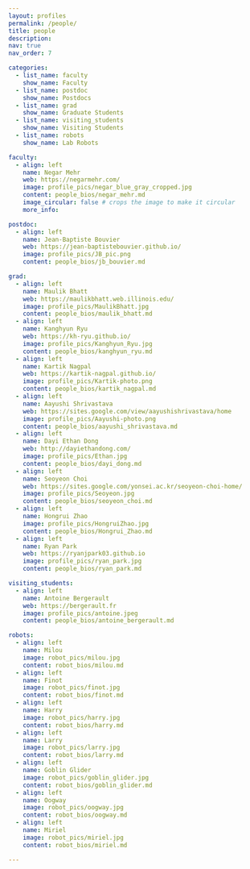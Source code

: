 ```yaml
---
layout: profiles
permalink: /people/
title: people
description:
nav: true
nav_order: 7

categories:
  - list_name: faculty
    show_name: Faculty
  - list_name: postdoc
    show_name: Postdocs
  - list_name: grad
    show_name: Graduate Students
  - list_name: visiting_students
    show_name: Visiting Students 
  - list_name: robots
    show_name: Lab Robots

faculty:
  - align: left
    name: Negar Mehr
    web: https://negarmehr.com/
    image: profile_pics/negar_blue_gray_cropped.jpg
    content: people_bios/negar_mehr.md
    image_circular: false # crops the image to make it circular
    more_info:

postdoc:
  - align: left
    name: Jean-Baptiste Bouvier
    web: https://jean-baptistebouvier.github.io/
    image: profile_pics/JB_pic.png
    content: people_bios/jb_bouvier.md

grad:
  - align: left
    name: Maulik Bhatt
    web: https://maulikbhatt.web.illinois.edu/
    image: profile_pics/MaulikBhatt.jpg
    content: people_bios/maulik_bhatt.md
  - align: left
    name: Kanghyun Ryu
    web: https://kh-ryu.github.io/
    image: profile_pics/Kanghyun_Ryu.jpg
    content: people_bios/kanghyun_ryu.md
  - align: left
    name: Kartik Nagpal
    web: https://kartik-nagpal.github.io/
    image: profile_pics/Kartik-photo.png
    content: people_bios/kartik_nagpal.md
  - align: left
    name: Aayushi Shrivastava
    web: https://sites.google.com/view/aayushishrivastava/home
    image: profile_pics/Aayushi-photo.png
    content: people_bios/aayushi_shrivastava.md
  - align: left
    name: Dayi Ethan Dong
    web: http://dayiethandong.com/
    image: profile_pics/Ethan.jpg
    content: people_bios/dayi_dong.md
  - align: left
    name: Seoyeon Choi
    web: https://sites.google.com/yonsei.ac.kr/seoyeon-choi-home/
    image: profile_pics/Seoyeon.jpg
    content: people_bios/seoyeon_choi.md
  - align: left
    name: Hongrui Zhao
    image: profile_pics/HongruiZhao.jpg
    content: people_bios/Hongrui_Zhao.md
  - align: left
    name: Ryan Park
    web: https://ryanjpark03.github.io
    image: profile_pics/ryan_park.jpg
    content: people_bios/ryan_park.md

visiting_students:
  - align: left
    name: Antoine Bergerault
    web: https://bergerault.fr
    image: profile_pics/antoine.jpeg
    content: people_bios/antoine_bergerault.md

robots:
  - align: left
    name: Milou
    image: robot_pics/milou.jpg
    content: robot_bios/milou.md
  - align: left
    name: Finot
    image: robot_pics/finot.jpg
    content: robot_bios/finot.md
  - align: left
    name: Harry
    image: robot_pics/harry.jpg
    content: robot_bios/harry.md
  - align: left
    name: Larry
    image: robot_pics/larry.jpg
    content: robot_bios/larry.md
  - align: left
    name: Goblin Glider
    image: robot_pics/goblin_glider.jpg
    content: robot_bios/goblin_glider.md
  - align: left
    name: Oogway
    image: robot_pics/oogway.jpg
    content: robot_bios/oogway.md
  - align: left
    name: Miriel
    image: robot_pics/miriel.jpg
    content: robot_bios/miriel.md

---
```

